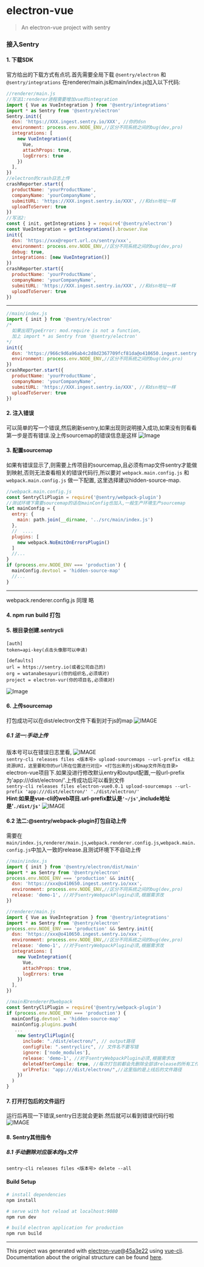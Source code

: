 # electron-vue

> An electron-vue project with sentry

### 接入Sentry
#### 1. 下载SDK
官方给出的下载方式有点坑.首先需要全局下载 `@sentry/electron` 和 `@sentry/integrations`
在renderer/main.js和main/index.js加入以下代码:
```javascript
//renderer/main.js
//写法1:renderer进程需要增加vue的integration
import { Vue as VueIntegration } from '@sentry/integrations'
import * as Sentry from '@sentry/electron'
Sentry.init({
  dsn: 'https://XXX.ingest.sentry.io/XXX', //你的dsn
  environment: process.env.NODE_ENV,//区分不同系统之间的bug(dev,pro)
  integrations: [
    new VueIntegration({
      Vue,
      attachProps: true,
      logErrors: true
    })
  ],
})
//electron的crash日志上传
crashReporter.start({
  productName: 'yourProductName',
  companyName: 'yourCompanyName',
  submitURL: 'https://XXX.ingest.sentry.io/XXX', //和dsn地址一样
  uploadToServer: true
})
//写法2:
const { init, getIntegrations } = require('@sentry/electron')
const VueIntegration = getIntegrations().browser.Vue
init({
  dsn: 'https://xxx@report.url.cn/sentry/xxx',
  environment: process.env.NODE_ENV,//区分不同系统之间的bug(dev,pro)
  debug: true,
  integrations: [new VueIntegration()]
})
crashReporter.start({
  productName: 'yourProductName',
  companyName: 'yourCompanyName',
  submitURL: 'https://XXX.ingest.sentry.io/XXX', //和dsn地址一样
  uploadToServer: true
})
```
<HR>

```js
//main/index.js
import { init } from '@sentry/electron'
/*
  如果出现TypeError: mod.require is not a function,
  加上 import * as Sentry from '@sentry/electron'
*/
init({
  dsn: 'https://966c9d6a96ab4c2d8d2367709fcf81da@o410650.ingest.sentry.io/5287742',
  environment: process.env.NODE_ENV,//区分不同系统之间的bug(dev,pro)
})
crashReporter.start({
  productName: 'yourProductName',
  companyName: 'yourCompanyName',
  submitURL: 'https://XXX.ingest.sentry.io/XXX', //和dsn地址一样
  uploadToServer: true
})
```
#### 2. 注入错误
可以简单的写一个错误,然后刷新sentry,如果出现则说明接入成功,如果没有则看看第一步是否有错误.没上传sourcemap的错误信息是这样
![Image](img/1298220445C374BC448481A5334E88D7.jpg)
#### 3. 配置sourcemap
如果有错误显示了,则需要上传项目的sourcemap,且必须有map文件sentry才能做到映射,否则无法查看相关的错误代码行,所以要对
`webpack.main.config.js` 和 `webpack.main.config.js` 做一下配置,
这里选择建议hidden-source-map.
```javascript
//webpack.main.config.js
const SentryCliPlugin = require('@sentry/webpack-plugin')
//测试环境下需要sourcemap的话在mainConfig也加入,一般生产环境生产sourcemap
let mainConfig = {
  entry: {
    main: path.join(__dirname, '../src/main/index.js')
  },
  //  ....
  plugins: [
    new webpack.NoEmitOnErrorsPlugin()
  ]
  //...
}
if (process.env.NODE_ENV === 'production') {
  mainConfig.devtool = 'hidden-source-map'
  //...
}
```
<hr>
webpack.renderer.config.js 同理 略

#### 4. npm run build 打包
#### 5. 根目录创建.sentrycli
```
[auth]
token=api-key(点击头像那可以申请)

[defaults]
url = https://sentry.io(或者公司自己的)
org = watanabesayuri(你的组织名,必须填对)
project = electron-vur(你的项目名,必须填对)
```
![Image](img/351C60A037CB77EAA53095679195B6C4.jpg)
#### 6. 上传sourcemap
打包成功可以在dist/electron文件下看到对于js的map
![IMAGE](img/51CAE8361B7AF91A46E27AD6D7A19F41.jpg)
##### 6.1 法一:手动上传
版本号可以在错误日志里看,
![IMAGE](img/853A0C63BF6B00005A464719C94E7FF2.jpg) <br>
`sentry-cli releases files <版本号> upload-sourcemaps --url-prefix <线上资源URI，这里要和你的url所在位置进行对应> <打包出来的js和map文件所在目录>` <br>
electron-vue项目下.如果没进行修改默认entry和output配置,一般url-prefix为'app:///dist/electron/'.上传成功后可以看到文件 <br>
`sentry-cli releases files electron-vue0.0.1 upload-sourcemaps --url-prefix 'app:///dist/electron/' './dist/electron/'` <br>
**Hint:如果是vue-cli的web项目.url-prefix默认是`'~/js'`,include地址是'`./dist/js'`**
![IMAGE](img/BBF5B285855153144EC5FA13279821FF.jpg)
#### 6.2 法二:@sentry/webpack-plugin打包自动上传
需要在`main/index.js`,`renderer/main.js`,`webpack.renderer.config.js`,`webpack.main.config.js`中加入一致的release.且测试环境下不自动上传

```javascript
//main/index.js
import { init } from '@sentry/electron/dist/main'
import * as Sentry from '@sentry/electron'
process.env.NODE_ENV === 'production' && init({
  dsn: 'https://xxx@o410650.ingest.sentry.io/xxx',
  environment: process.env.NODE_ENV,//区分不同系统之间的bug(dev,pro)
  release: 'demo-1', //对于sentryWebpackPlugin必须,根据需求改
})
```
```javascript
//renderer/main.js
import { Vue as VueIntegration } from '@sentry/integrations'
import * as Sentry from '@sentry/electron'
process.env.NODE_ENV === 'production' && Sentry.init({
  dsn: 'https://xxx@o410650.ingest.sentry.io/xxx',
  environment: process.env.NODE_ENV,//区分不同系统之间的bug(dev,pro)
  release: 'demo-1', //对于sentryWebpackPlugin必须,根据需求改
  integrations: [
    new VueIntegration({
      Vue,
      attachProps: true,
      logErrors: true
    })
  ],
})
```
```javascript
//main和renderer的webpack
const SentryCliPlugin = require('@sentry/webpack-plugin')
if (process.env.NODE_ENV === 'production') {
  mainConfig.devtool = 'hidden-source-map'
  mainConfig.plugins.push(
   ...
    new SentryCliPlugin({
      include: "./dist/electron/", // output路径
      configFile: ".sentryclirc", // 文件名不要写错
      ignore: ['node_modules'],
      release: 'demo-1', //对于sentryWebpackPlugin必须,根据需求改
      deleteAfterCompile: true, //每次打包前都会先删除全部该release的所有工作,避免重复文件上传,冗余
      urlPrefix: "app:///dist/electron/",//这里指的是上线后的文件路径
    })
  )
}
```
#### 7. 打开打包后的文件运行
运行后再现一下错误,sentry日志就会更新.然后就可以看到错误代码行啦
![IMAGE](img/0292DB1C6372D900BC30A22221EAACC2.jpg)

#### 8. Sentry其他指令 
##### 8.1 手动删除对应版本的js文件 
`sentry-cli releases files <版本号> delete --all`

#### Build Setup 

``` bash
# install dependencies
npm install

# serve with hot reload at localhost:9080
npm run dev

# build electron application for production
npm run build


```

---

This project was generated with [electron-vue](https://github.com/SimulatedGREG/electron-vue)@[45a3e22](https://github.com/SimulatedGREG/electron-vue/tree/45a3e224e7bb8fc71909021ccfdcfec0f461f634) using [vue-cli](https://github.com/vuejs/vue-cli). Documentation about the original structure can be found [here](https://simulatedgreg.gitbooks.io/electron-vue/content/index.html).

